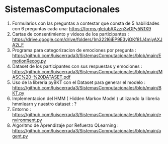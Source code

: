 # SistemasComputacionales

1) Formularios con las preguntas a contestar que consta de 5 habilidades con 6 preguntas cada una: https://forms.gle/ubAXzzn3vDPy5N1X9
2) Cartas de consentimiento y videos de los participantes : https://drive.google.com/drive/folders/1m322I6iEP9E3vjOKf81J4miyAXJA2i_F
3) Programa para categorizacion de emociones por pregunta : https://github.com/luiscerrada3/SistemasComputacionales/blob/main/EmotionRecog.py
4) Dataset de los participantes con sus respuestas y emociones : https://github.com/luiscerrada3/SistemasComputacionales/blob/main/MASC%20-%20DATASET.pdf
5) Uso de la libreria pyBKT con el Dataset para generar el modelo : https://github.com/luiscerrada3/SistemasComputacionales/blob/main/BKT.py
6) Implementacion del HMM ( Hidden Markov Model ) utilizando la libreria hmmlearn y nuestro dataset : ?
7) Entorno : https://github.com/luiscerrada3/SistemasComputacionales/blob/main/environment.py
8) Algoritmo de Aprendizaje por Refuerzo QLearning : https://github.com/luiscerrada3/SistemasComputacionales/blob/main/agent.py

